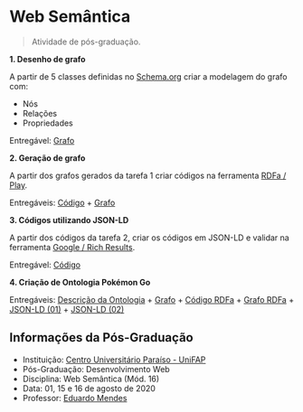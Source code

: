 # Web Semântica

> Atividade de pós-graduação.

**1. Desenho de grafo**

A partir de 5 classes definidas no [Schema.org](https://schema.org/) criar a modelagem do grafo com:
- Nós
- Relações
- Propriedades

Entregável: [Grafo](https://github.com/josmadelmodavi/web-semantica-pos-fap/blob/master/questao-1-grafo.jpg)

**2. Geração de grafo**

A partir dos grafos gerados da tarefa 1 criar códigos na ferramenta [RDFa / Play](http://rdfa.info/play/).

Entregáveis: [Código](https://github.com/josmadelmodavi/web-semantica-pos-fap/blob/master/questao-2-RDFa.html) + [Grafo](https://github.com/josmadelmodavi/web-semantica-pos-fap/blob/master/questao-2-grafo-rdfa.jpg)

**3. Códigos utilizando JSON-LD**

A partir dos códigos da tarefa 2, criar os códigos em JSON-LD e validar na ferramenta [Google / Rich Results](https://search.google.com/test/rich-results).

Entregável: [Código](https://github.com/josmadelmodavi/web-semantica-pos-fap/blob/master/questao-3-json-ld(erro).json)

**4. Criação de Ontologia Pokémon Go**

Entregáveis: [Descrição da Ontologia](https://github.com/josmadelmodavi/web-semantica-pos-fap/blob/master/app/Views/home.php) + [Grafo](https://github.com/josmadelmodavi/web-semantica-pos-fap/blob/master/questao-4-grafo.jpg) + [Código RDFa](https://github.com/josmadelmodavi/web-semantica-pos-fap/blob/master/app/Views/rdfa.php) + [Grafo RDFa](https://github.com/josmadelmodavi/web-semantica-pos-fap/blob/master/questao-4-grafo-rdfa.jpg) + [JSON-LD (01)](https://github.com/josmadelmodavi/web-semantica-pos-fap/blob/master/app/Views/json-ld-01.php) + [JSON-LD (02)](https://github.com/josmadelmodavi/web-semantica-pos-fap/blob/master/app/Views/json-ld-02.php)

## Informações da Pós-Graduação

- Instituição: [Centro Universitário Paraíso - UniFAP](https://www.fapce.edu.br)
- Pós-Graduação: Desenvolvimento Web
- Disciplina: Web Semântica (Mód. 16)
- Data: 01, 15 e 16 de agosto de 2020
- Professor: [Eduardo Mendes](https://github.com/dudumendes)